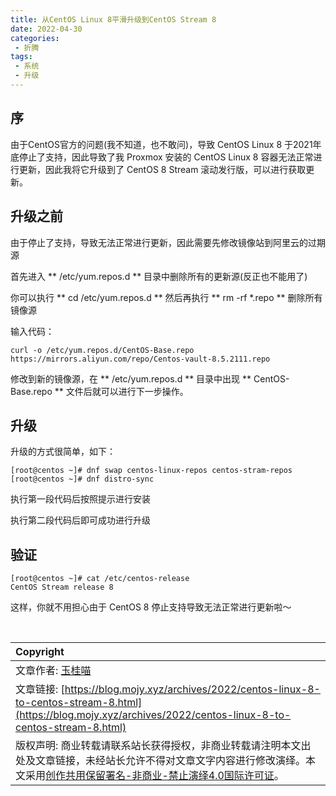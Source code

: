 ```yaml
---
title: 从CentOS Linux 8平滑升级到CentOS Stream 8
date: 2022-04-30
categories:
 - 折腾
tags:
 - 系统
 - 升级
---
```


## 序

由于CentOS官方的问题(我不知道，也不敢问)，导致 CentOS Linux 8 于2021年底停止了支持，因此导致了我 Proxmox 安装的 CentOS Linux 8 容器无法正常进行更新，因此我将它升级到了 CentOS 8 Stream 滚动发行版，可以进行获取更新。

## 升级之前
由于停止了支持，导致无法正常进行更新，因此需要先修改镜像站到阿里云的过期源

首先进入 ** /etc/yum.repos.d ** 目录中删除所有的更新源(反正也不能用了)

你可以执行 ** cd /etc/yum.repos.d ** 然后再执行 ** rm -rf *.repo ** 删除所有镜像源

输入代码：

```shell
curl -o /etc/yum.repos.d/CentOS-Base.repo https://mirrors.aliyun.com/repo/Centos-vault-8.5.2111.repo
```

修改到新的镜像源，在 ** /etc/yum.repos.d ** 目录中出现 ** CentOS-Base.repo ** 文件后就可以进行下一步操作。

## 升级

升级的方式很简单，如下：

```shell
[root@centos ~]# dnf swap centos-linux-repos centos-stram-repos
[root@centos ~]# dnf distro-sync
```

执行第一段代码后按照提示进行安装

执行第二段代码后即可成功进行升级

## 验证

```shell
[root@centos ~]# cat /etc/centos-release
CentOS Stream release 8
```

这样，你就不用担心由于 CentOS 8 停止支持导致无法正常进行更新啦～
            
<br>

| Copyright |
| :-----|
| 文章作者: <a href="mailto:abcd2890000456@126.com">玉桂喵</a> |
| 文章链接: [https://blog.mojy.xyz/archives/2022/centos-linux-8-to-centos-stream-8.html](https://blog.mojy.xyz/archives/2022/centos-linux-8-to-centos-stream-8.html) |
| 版权声明: 商业转载请联系站长获得授权，非商业转载请注明本文出处及文章链接，未经站长允许不得对文章文字内容进行修改演绎。本文采用<a href="https://creativecommons.org/licenses/by-nc-nd/4.0/" target="_blank">创作共用保留署名-非商业-禁止演绎4.0国际许可证</a>。 |
